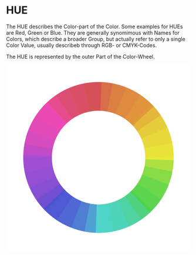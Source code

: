 # HUE

The HUE describes the Color-part of the Color.
Some examples for HUEs are Red, Green or Blue.
They are generally synomimous with Names for Colors, which describe a broader Group, but actually refer to only a single Color Value, usually describeb through RGB- or CMYK-Codes.

The HUE is represented by the outer Part of the Color-Wheel.

![](img/colorwheelHUE.png)
